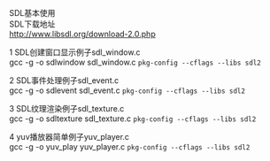 SDL基本使用 \
SDL下载地址 \
	http://www.libsdl.org/download-2.0.php

1 SDL创建窗口显示例子sdl_window.c \
  gcc -g -o sdlwindow sdl_window.c `pkg-config --cflags --libs sdl2`

2 SDL事件处理例子sdl_event.c \
   gcc -g -o sdlevent sdl_event.c `pkg-config --cflags --libs sdl2`

3 SDL纹理渲染例子sdl_texture.c \
  gcc -g -o sdltexture sdl_texture.c `pkg-config --cflags --libs sdl2`

4 yuv播放器简单例子yuv_player.c \
  gcc -g -o yuv_play yuv_player.c `pkg-config --cflags --libs sdl2`
